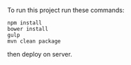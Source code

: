 
To run this project run these commands:
```
npm install
bower install
gulp
mvn clean package
```


then deploy on server.
